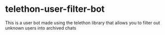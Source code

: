 # telethon-user-filter-bot
This is a user bot made using the telethon library that allows you to filter out unknown users into archived chats
